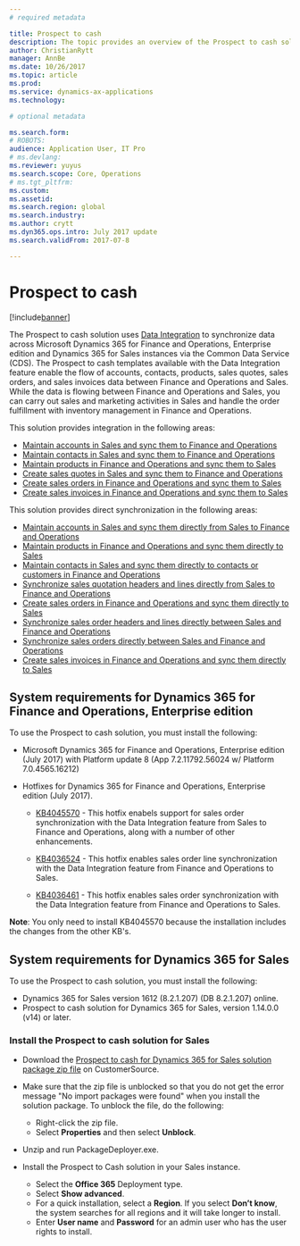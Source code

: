 ```yaml
---
# required metadata

title: Prospect to cash   
description: The topic provides an overview of the Prospect to cash solution between Dynamics 365 for Finance and Operations, Enterprise edition and Dynamics 365 for Sales. 
author: ChristianRytt 
manager: AnnBe
ms.date: 10/26/2017
ms.topic: article
ms.prod: 
ms.service: dynamics-ax-applications
ms.technology: 

# optional metadata

ms.search.form: 
# ROBOTS: 
audience: Application User, IT Pro
# ms.devlang: 
ms.reviewer: yuyus
ms.search.scope: Core, Operations
# ms.tgt_pltfrm: 
ms.custom: 
ms.assetid: 
ms.search.region: global
ms.search.industry: 
ms.author: crytt
ms.dyn365.ops.intro: July 2017 update 
ms.search.validFrom: 2017-07-8

---
```


# Prospect to cash  

[!include[banner](../includes/banner.md)]

The Prospect to cash solution uses [Data Integration](/common-data-service/entity-reference/dynamics-365-integration) to synchronize data across Microsoft Dynamics 365 for Finance and Operations, Enterprise edition and Dynamics 365 for Sales instances via the Common Data Service (CDS). The Prospect to cash templates available with the Data Integration feature enable the flow of accounts, contacts, products, sales quotes, sales orders, and sales invoices data between Finance and Operations and Sales. While the data is flowing between Finance and Operations and Sales, you can carry out sales and marketing activities in Sales and handle the order fulfillment with inventory management in Finance and Operations. 

This solution provides integration in the following areas: 

-   [Maintain accounts in Sales and sync them to Finance and Operations](accounts-template-mapping.md)
-   [Maintain contacts in Sales and sync them to Finance and Operations](contacts-template-mapping.md)
-   [Maintain products in Finance and Operations and sync them to Sales](products-template-mapping.md)
- 	[Create sales quotes in Sales and sync them to Finance and Operations](sales-quotation-template-mapping.md)
-   [Create sales orders in Finance and Operations and sync them to Sales](sales-order-template-mapping.md)
-   [Create sales invoices in Finance and Operations and sync them to Sales](sales-invoice-template-mapping.md)

This solution provides direct synchronization in the following areas:

-   [Maintain accounts in Sales and sync them directly from Sales to Finance and Operations](accounts-template-mapping-direct.md)
-   [Maintain products in Finance and Operations and sync them directly to Sales](products-template-mapping-direct.md)
-   [Maintain contacts in Sales and sync them directly to contacts or customers in Finance and Operations](contacts-template-mapping-direct.md)
-   [Synchronize sales quotation headers and lines directly from Sales to Finance and Operations](sales-quotation-template-mapping-sales-fin.md)
-   [Create sales orders in Finance and Operations and sync them directly to Sales](sales-order-template-mapping-direct.md)
-  [Synchronize sales order headers and lines directly between Sales and Finance and Operations](sales-order-template-mapping-between-sales-fin.md)
-   [Synchronize sales orders directly between Sales and Finance and Operations](sales-order-template-mapping-direct-two-ways.md)
-   [Create sales invoices in Finance and Operations and sync them directly to Sales](sales-invoice-template-mapping-direct.md)


## System requirements for Dynamics 365 for Finance and Operations, Enterprise edition

To use the Prospect to cash solution, you must install the following:

- Microsoft Dynamics 365 for Finance and Operations, Enterprise edition (July 2017) with Platform update 8 (App 7.2.11792.56024 w/ Platform 7.0.4565.16212)

- Hotfixes for Dynamics 365 for Finance and Operations, Enterprise edition (July 2017).
        
    -  [KB4045570](https://fix.lcs.dynamics.com/Issue/Resolved?kb=4045570&bugId=3851320&qc=ac1145034fd04ab71ccc4d14aa012f245176712c9af7c36bb77a118726d46160) - This hotfix enabels support for sales order synchronization with the Data Integration feature from Sales to Finance and Operations, along with a number of other enhancements.

    -  [KB4036524](https://fix.lcs.dynamics.com/Issue/Resolved?kb=4036524&bugId=3847504&qc=e2fcfae08b1a5d5ce9f53f330e8c212b0636c375368ff7d8d9b5ec6701523ad2) - This hotfix enables sales order line synchronization with the Data Integration feature from Finance and Operations to Sales.
        
    -  [KB4036461](https://fix.lcs.dynamics.com/Issue/Resolved?kb=4036461&bugId=3847029&qc=e2fcfae08b1a5d5ce9f53f330e8c212b0636c375368ff7d8d9b5ec6701523ad2) - This hotfix enables sales order synchronization with the Data Integration feature from Finance and Operations to Sales.

**Note**: You only need to install KB4045570 because the installation includes the changes from the other KB's.
 
## System requirements for Dynamics 365 for Sales

To use the Prospect to cash solution, you must install the following:

- Dynamics 365 for Sales version 1612 (8.2.1.207) (DB 8.2.1.207) online.
- Prospect to cash solution for Dynamics 365 for Sales, version 1.14.0.0 (v14) or later.

### Install the Prospect to cash solution for Sales

- Download the [Prospect to cash for Dynamics 365 for Sales solution package zip file](https://mbs.microsoft.com/customersource/Global/365Enterprise/downloads/product-releases/MD365FNOPENTProspectToCash) on CustomerSource.

- Make sure that the zip file is unblocked so that you do not get the error message "No import packages were found" when you install the solution package. To unblock the file, do the following:

    -  Right-click the zip file.
    -  Select **Properties** and then select **Unblock**. 

- Unzip and run PackageDeployer.exe.

- Install the Prospect to Cash solution in your Sales instance.

    - Select the **Office 365** Deployment type.
    - Select **Show advanced**.
    - For a quick installation, select a **Region**. If you select **Don’t know**, the system searches for all regions and it will take longer to install.
    - Enter **User name** and **Password** for an admin user who has the user rights to install.
